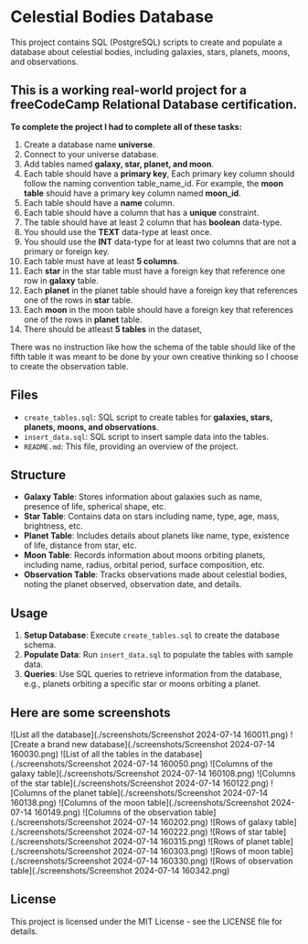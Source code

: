 # Celestial Bodies Database

This project contains SQL (PostgreSQL) scripts to create and populate a database about celestial bodies, including galaxies, stars, planets, moons, and observations.

## This is a working real-world project for a freeCodeCamp Relational Database certification.

**To complete the project I had to complete all of these tasks:**

1. Create a database name **universe**.
1. Connect to your universe database.
1. Add tables named **galaxy, star, planet, and moon**.
1. Each table should have a **primary key**, Each primary key column should follow the naming convention table_name_id. For example, the **moon table** should have a primary key column named **moon_id**.
1. Each table should have a **name** column.
1. Each table should have a column that has a **unique** constraint.
1. The table should have at least 2 column that has **boolean** data-type.
1. You should use the **TEXT** data-type at least once.
1. You should use the **INT** data-type for at least two columns that are not a primary or foreign key.
1. Each table must have at least **5 columns**.
1. Each **star** in the star table must have a foreign key that reference one row in **galaxy** table.
1. Each **planet** in the planet table should have a foreign key that references one of the rows in **star** table.
1. Each **moon** in the moon table should have a foreign key that references one of the rows in **planet** table.
1. There should be atleast **5 tables** in the dataset,

There was no instruction like how the schema of the table should like of the fifth table it was meant to be done by your own creative thinking so I choose to create the observation table.

## Files

- `create_tables.sql`: SQL script to create tables for **galaxies, stars, planets, moons, and observations**.
- `insert_data.sql`: SQL script to insert sample data into the tables.
- `README.md`: This file, providing an overview of the project.

## Structure

- **Galaxy Table**: Stores information about galaxies such as name, presence of life, spherical shape, etc.
- **Star Table**: Contains data on stars including name, type, age, mass, brightness, etc.
- **Planet Table**: Includes details about planets like name, type, existence of life, distance from star, etc.
- **Moon Table**: Records information about moons orbiting planets, including name, radius, orbital period, surface composition, etc.
- **Observation Table**: Tracks observations made about celestial bodies, noting the planet observed, observation date, and details.

## Usage

1. **Setup Database**: Execute `create_tables.sql` to create the database schema.
2. **Populate Data**: Run `insert_data.sql` to populate the tables with sample data.
3. **Queries**: Use SQL queries to retrieve information from the database, e.g., planets orbiting a specific star or moons orbiting a planet.

## Here are some screenshots

![List all the database](./screenshots/Screenshot 2024-07-14 160011.png)
![Create a brand new database](./screenshots/Screenshot 2024-07-14 160030.png)
![List of all the tables in the database](./screenshots/Screenshot 2024-07-14 160050.png)
![Columns of the galaxy table](./screenshots/Screenshot 2024-07-14 160108.png)
![Columns of the star table](./screenshots/Screenshot 2024-07-14 160122.png)
![Columns of the planet table](./screenshots/Screenshot 2024-07-14 160138.png)
![Columns of the moon table](./screenshots/Screenshot 2024-07-14 160149.png)
![Columns of the observation table](./screenshots/Screenshot 2024-07-14 160202.png)
![Rows of galaxy table](./screenshots/Screenshot 2024-07-14 160222.png)
![Rows of star table](./screenshots/Screenshot 2024-07-14 160315.png)
![Rows of planet table](./screenshots/Screenshot 2024-07-14 160303.png)
![Rows of moon table](./screenshots/Screenshot 2024-07-14 160330.png)
![Rows of observation table](./screenshots/Screenshot 2024-07-14 160342.png)

## License

This project is licensed under the MIT License - see the LICENSE file for details.
